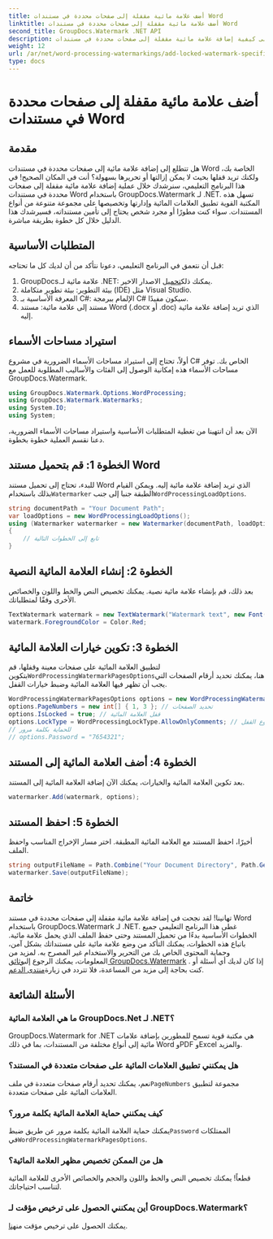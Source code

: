 ```yaml
---
title: أضف علامة مائية مقفلة إلى صفحات محددة في مستندات Word
linktitle: أضف علامة مائية مقفلة إلى صفحات محددة في مستندات Word
second_title: GroupDocs.Watermark .NET API
description: تعرف على كيفية إضافة علامة مائية مقفلة إلى صفحات محددة في مستندات Word باستخدام GroupDocs.Watermark لـ .NET من خلال دليلنا السهل خطوة بخطوة.
weight: 12
url: /ar/net/word-processing-watermarkings/add-locked-watermark-specific-pages-word-docs/
type: docs
---
```

# أضف علامة مائية مقفلة إلى صفحات محددة في مستندات Word

## مقدمة
هل تتطلع إلى إضافة علامة مائية إلى صفحات محددة في مستندات Word الخاصة بك، ولكنك تريد قفلها بحيث لا يمكن إزالتها أو تحريرها بسهولة؟ أنت في المكان الصحيح! في هذا البرنامج التعليمي، سنرشدك خلال عملية إضافة علامة مائية مقفلة إلى صفحات محددة في مستندات Word باستخدام GroupDocs.Watermark لـ .NET. تسهل هذه المكتبة القوية تطبيق العلامات المائية وإدارتها وتخصيصها على مجموعة متنوعة من أنواع المستندات. سواء كنت مطورًا أو مجرد شخص يحتاج إلى تأمين مستنداته، فسيرشدك هذا الدليل خلال كل خطوة بطريقة مباشرة.
## المتطلبات الأساسية
قبل أن نتعمق في البرنامج التعليمي، دعونا نتأكد من أن لديك كل ما تحتاجه:
1.  GroupDocs.علامة مائية لـ .NET: يمكنك ذلك[تحميل](https://releases.groupdocs.com/Watermark/net/) الاصدار الاخير.
2. بيئة التطوير: بيئة تطوير متكاملة (IDE) مثل Visual Studio.
3. المعرفة الأساسية بـ C#: الإلمام ببرمجة C# سيكون مفيدًا.
4. مستند إلى علامة مائية: مستند Word (.docx أو .doc) الذي تريد إضافة علامة مائية إليه.
## استيراد مساحات الأسماء
أولاً، تحتاج إلى استيراد مساحات الأسماء الضرورية في مشروع C# الخاص بك. توفر مساحات الأسماء هذه إمكانية الوصول إلى الفئات والأساليب المطلوبة للعمل مع GroupDocs.Watermark.
```csharp
using GroupDocs.Watermark.Options.WordProcessing;
using GroupDocs.Watermark.Watermarks;
using System.IO;
using System;
```
الآن بعد أن انتهينا من تغطية المتطلبات الأساسية واستيراد مساحات الأسماء الضرورية، دعنا نقسم العملية خطوة بخطوة.
## الخطوة 1: قم بتحميل مستند Word
 للبدء، تحتاج إلى تحميل مستند Word الذي تريد إضافة علامة مائية إليه. ويمكن القيام بذلك باستخدام`Watermarker` الطبقة جنبا إلى جنب`WordProcessingLoadOptions`.
```csharp
string documentPath = "Your Document Path";
var loadOptions = new WordProcessingLoadOptions();
using (Watermarker watermarker = new Watermarker(documentPath, loadOptions))
{
    // تابع إلى الخطوات التالية
}
```
## الخطوة 2: إنشاء العلامة المائية النصية
بعد ذلك، قم بإنشاء علامة مائية نصية. يمكنك تخصيص النص والخط واللون والخصائص الأخرى وفقًا لمتطلباتك.
```csharp
TextWatermark watermark = new TextWatermark("Watermark text", new Font("Arial", 19));
watermark.ForegroundColor = Color.Red;
```
## الخطوة 3: تكوين خيارات العلامة المائية
 لتطبيق العلامة المائية على صفحات معينة وقفلها، قم بتكوين`WordProcessingWatermarkPagesOptions`هنا، يمكنك تحديد أرقام الصفحات التي يجب أن تظهر فيها العلامة المائية وضبط خيارات القفل.
```csharp
WordProcessingWatermarkPagesOptions options = new WordProcessingWatermarkPagesOptions();
options.PageNumbers = new int[] { 1, 3 }; // تحديد الصفحات
options.IsLocked = true; // قفل العلامة المائية
options.LockType = WordProcessingLockType.AllowOnlyComments; // ضبط نوع القفل
// للحماية بكلمة مرور
// options.Password = "7654321";
```
## الخطوة 4: أضف العلامة المائية إلى المستند
بعد تكوين العلامة المائية والخيارات، يمكنك الآن إضافة العلامة المائية إلى المستند.
```csharp
watermarker.Add(watermark, options);
```
## الخطوة 5: احفظ المستند
أخيرًا، احفظ المستند مع العلامة المائية المطبقة. اختر مسار الإخراج المناسب واحفظ الملف.
```csharp
string outputFileName = Path.Combine("Your Document Directory", Path.GetFileName(documentPath));
watermarker.Save(outputFileName);
```
## خاتمة
تهانينا! لقد نجحت في إضافة علامة مائية مقفلة إلى صفحات محددة في مستند Word باستخدام GroupDocs.Watermark لـ .NET. غطى هذا البرنامج التعليمي جميع الخطوات الأساسية بدءًا من تحميل المستند وحتى حفظ الملف الذي يحمل علامة مائية. باتباع هذه الخطوات، يمكنك التأكد من وضع علامة مائية على مستنداتك بشكل آمن، وحماية المحتوى الخاص بك من التحرير والاستخدام غير المصرح به.
 لمزيد من المعلومات، يمكنك الرجوع إلى[وثائق GroupDocs.Watermark](https://tutorials.groupdocs.com/Watermark/net/) . إذا كان لديك أي أسئلة أو كنت بحاجة إلى مزيد من المساعدة، فلا تتردد في زيارة[منتدى الدعم](https://forum.groupdocs.com/c/watermark/19).
## الأسئلة الشائعة
### ما هي العلامة المائية GroupDocs.Net لـ .NET؟
GroupDocs.Watermark for .NET هي مكتبة قوية تسمح للمطورين بإضافة علامات مائية إلى أنواع مختلفة من المستندات، بما في ذلك Word وPDF وExcel والمزيد.
### هل يمكنني تطبيق العلامات المائية على صفحات متعددة في المستند؟
 نعم، يمكنك تحديد أرقام صفحات متعددة في ملف`PageNumbers` مجموعة لتطبيق العلامات المائية على صفحات متعددة.
### كيف يمكنني حماية العلامة المائية بكلمة مرور؟
 يمكنك حماية العلامة المائية بكلمة مرور عن طريق ضبط`Password` الممتلكات في`WordProcessingWatermarkPagesOptions`.
### هل من الممكن تخصيص مظهر العلامة المائية؟
قطعاً! يمكنك تخصيص النص والخط واللون والحجم والخصائص الأخرى للعلامة المائية لتناسب احتياجاتك.
### أين يمكنني الحصول على ترخيص مؤقت لـ GroupDocs.Watermark؟
 يمكنك الحصول على ترخيص مؤقت من[هنا](https://purchase.groupdocs.com/temporary-license/).